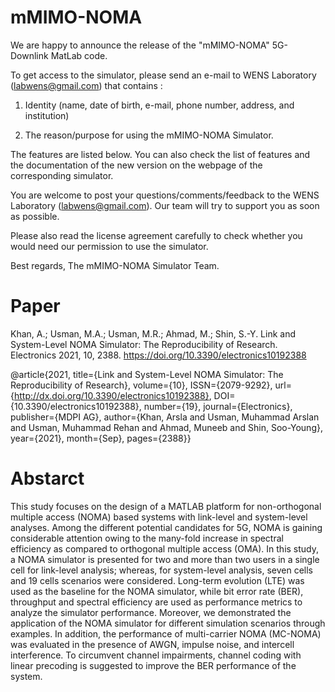 # mMIMO-NOMA
We are happy to announce the release of the "mMIMO-NOMA" 5G-Downlink MatLab code.

To get access to the simulator, please send an e-mail to WENS Laboratory (labwens@gmail.com) that contains :

1) Identity (name, date of birth, e-mail, phone number, address, and institution)

2) The reason/purpose for using the mMIMO-NOMA Simulator.

The features are listed below. You can also check the list of features and the documentation of the new version on the webpage of the corresponding simulator.

You are welcome to post your questions/comments/feedback to the WENS Laboratory (labwens@gmail.com). Our team will try to support you as soon as possible. 

Please also read the license agreement carefully to check whether you would need our permission to use the simulator.

Best regards,
The mMIMO-NOMA Simulator Team.


# Paper

Khan, A.; Usman, M.A.; Usman, M.R.; Ahmad, M.; Shin, S.-Y. Link and System-Level NOMA Simulator: The Reproducibility of Research. Electronics 2021, 10, 2388. 
https://doi.org/10.3390/electronics10192388

@article{2021, title={Link and System-Level NOMA Simulator: The Reproducibility of Research}, 
volume={10}, ISSN={2079-9292}, url={http://dx.doi.org/10.3390/electronics10192388}, 
DOI={10.3390/electronics10192388}, number={19}, journal={Electronics}, publisher={MDPI AG}, 
author={Khan, Arsla and Usman, Muhammad Arslan and Usman, Muhammad Rehan and Ahmad, Muneeb and Shin, Soo-Young}, 
year={2021}, month={Sep}, pages={2388}}

# Abstarct

This study focuses on the design of a MATLAB platform for non-orthogonal multiple access (NOMA) based systems with link-level and system-level analyses. Among the different potential candidates for 5G, NOMA is gaining considerable attention owing to the many-fold increase in spectral efficiency as compared to orthogonal multiple access (OMA). In this study, a NOMA simulator is presented for two and more than two users in a single cell for link-level analysis; whereas, for system-level analysis, seven cells and 19 cells scenarios were considered. Long-term evolution (LTE) was used as the baseline for the NOMA simulator, while bit error rate (BER), throughput and spectral efficiency are used as performance metrics to analyze the simulator performance. Moreover, we demonstrated the application of the NOMA simulator for different simulation scenarios through examples. In addition, the performance of multi-carrier NOMA (MC-NOMA) was evaluated in the presence of AWGN, impulse noise, and intercell interference. To circumvent channel impairments, channel coding with linear precoding is suggested to improve the BER performance of the system.
